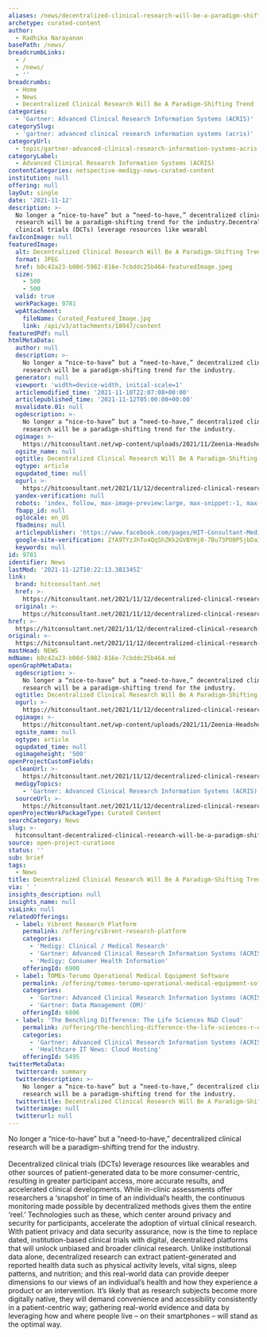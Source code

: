 ```yaml
---
aliases: /news/decentralized-clinical-research-will-be-a-paradigm-shifting-trend
archetype: curated-content
author:
  - Radhika Narayanan
basePath: /news/
breadcrumbLinks:
  - /
  - /news/
  - ''
breadcrumbs:
  - Home
  - News
  - Decentralized Clinical Research Will Be A Paradigm-Shifting Trend
categories:
  - 'Gartner: Advanced Clinical Research Information Systems (ACRIS)'
categorySlug:
  - 'gartner: advanced clinical research information systems (acris)'
categoryUrl:
  - topic/gartner-advanced-clinical-research-information-systems-acris
categoryLabel:
  - Advanced Clinical Research Information Systems (ACRIS)
contentCategories: netspective-medigy-news-curated-content
institution: null
offering: null
layOut: single
date: '2021-11-12'
description: >-
  No longer a “nice-to-have” but a “need-to-have,” decentralized clinical
  research will be a paradigm-shifting trend for the industry.Decentralized
  clinical trials (DCTs) leverage resources like wearabl
favIconImage: null
featuredImage:
  alt: Decentralized Clinical Research Will Be A Paradigm-Shifting Trend
  format: JPEG
  href: b8c42a23-b08d-5982-816e-7cbddc25b464-featuredImage.jpeg
  size:
    - 500
    - 500
  valid: true
  workPackage: 9781
  wpAttachment:
    fileName: Curated_Featured_Image.jpg
    link: /api/v3/attachments/18947/content
featuredPdf: null
htmlMetaData:
  author: null
  description: >-
    No longer a “nice-to-have” but a “need-to-have,” decentralized clinical
    research will be a paradigm-shifting trend for the industry.
  generator: null
  viewport: 'width=device-width, initial-scale=1'
  articlemodified_time: '2021-11-10T22:07:08+00:00'
  articlepublished_time: '2021-11-12T05:00:00+00:00'
  msvalidate.01: null
  ogdescription: >-
    No longer a “nice-to-have” but a “need-to-have,” decentralized clinical
    research will be a paradigm-shifting trend for the industry.
  ogimage: >-
    https://hitconsultant.net/wp-content/uploads/2021/11/Zeenia-Headshot-2020.jpg
  ogsite_name: null
  ogtitle: Decentralized Clinical Research Will Be A Paradigm-Shifting Trend
  ogtype: article
  ogupdated_time: null
  ogurl: >-
    https://hitconsultant.net/2021/11/12/decentralized-clinical-research-paradigm-shifting-trend/
  yandex-verification: null
  robots: 'index, follow, max-image-preview:large, max-snippet:-1, max-video-preview:-1'
  fbapp_id: null
  oglocale: en_US
  fbadmins: null
  articlepublisher: 'https://www.facebook.com/pages/HIT-Consultant-Media/302199219847409'
  google-site-verification: ZfA9TYzJhTo4Qq5hZKk2GVBYHj0-7Bu73PO0P5jbDaI
  keywords: null
id: 9781
identifier: News
lastMod: '2021-11-12T10:22:13.381345Z'
link:
  brand: hitconsultant.net
  href: >-
    https://hitconsultant.net/2021/11/12/decentralized-clinical-research-paradigm-shifting-trend/#.YY4_qmDP1PY
  original: >-
    https://hitconsultant.net/2021/11/12/decentralized-clinical-research-paradigm-shifting-trend/#.YY4_qmDP1PY
href: >-
  https://hitconsultant.net/2021/11/12/decentralized-clinical-research-paradigm-shifting-trend/#.YY4_qmDP1PY
original: >-
  https://hitconsultant.net/2021/11/12/decentralized-clinical-research-paradigm-shifting-trend/#.YY4_qmDP1PY
mastHead: NEWS
mdName: b8c42a23-b08d-5982-816e-7cbddc25b464.md
openGraphMetaData:
  ogdescription: >-
    No longer a “nice-to-have” but a “need-to-have,” decentralized clinical
    research will be a paradigm-shifting trend for the industry.
  ogtitle: Decentralized Clinical Research Will Be A Paradigm-Shifting Trend
  ogurl: >-
    https://hitconsultant.net/2021/11/12/decentralized-clinical-research-paradigm-shifting-trend/
  ogimage: >-
    https://hitconsultant.net/wp-content/uploads/2021/11/Zeenia-Headshot-2020.jpg
  ogsite_name: null
  ogtype: article
  ogupdated_time: null
  ogimageheight: '500'
openProjectCustomFields:
  cleanUrl: >-
    https://hitconsultant.net/2021/11/12/decentralized-clinical-research-paradigm-shifting-trend/#.YY4_qmDP1PY
  medigyTopics:
    - 'Gartner: Advanced Clinical Research Information Systems (ACRIS)'
  sourceUrl: >-
    https://hitconsultant.net/2021/11/12/decentralized-clinical-research-paradigm-shifting-trend/#.YY4_qmDP1PY
openProjectWorkPackageType: Curated Content
searchCategory: News
slug: >-
  hitconsultant-decentralized-clinical-research-will-be-a-paradigm-shifting-trend
source: open-project-curations
status: ''
sub: brief
tags:
  - News
title: Decentralized Clinical Research Will Be A Paradigm-Shifting Trend
via: ' '
insights_description: null
insights_name: null
viaLink: null
relatedOfferings:
  - label: Vibrent Research Platform
    permalink: /offering/vibrent-research-platform
    categories:
      - 'Medigy: Clinical / Medical Research'
      - 'Gartner: Advanced Clinical Research Information Systems (ACRIS)'
      - 'Medigy: Consumer Health Information'
    offeringId: 6900
  - label: TOMEs-Terumo Operational Medical Equipment Software
    permalink: /offering/tomes-terumo-operational-medical-equipment-software
    categories:
      - 'Gartner: Advanced Clinical Research Information Systems (ACRIS)'
      - 'Gartner: Data Management (DM)'
    offeringId: 6806
  - label: 'The Benchling Difference: The Life Sciences R&D Cloud'
    permalink: /offering/the-benchling-difference-the-life-sciences-r-d-cloud
    categories:
      - 'Gartner: Advanced Clinical Research Information Systems (ACRIS)'
      - 'Healthcare IT News: Cloud Hosting'
    offeringId: 5495
twitterMetaData:
  twittercard: summary
  twitterdescription: >-
    No longer a “nice-to-have” but a “need-to-have,” decentralized clinical
    research will be a paradigm-shifting trend for the industry.
  twittertitle: Decentralized Clinical Research Will Be A Paradigm-Shifting Trend
  twitterimage: null
  twitterurl: null
---
```

<p>No longer a “nice-to-have” but a “need-to-have,” decentralized clinical research will be a paradigm-shifting trend for the industry.<br><br>Decentralized clinical trials (DCTs) leverage resources like wearables and other sources of patient-generated data to be more consumer-centric, resulting in greater participant access, more accurate results, and accelerated clinical developments.
While in-clinic assessments offer researchers a ‘snapshot’ in time of an individual’s health, the continuous monitoring made possible by decentralized methods gives them the entire ‘reel.’
Technologies such as these, which center around privacy and security for participants, accelerate the adoption of virtual clinical research.
With patient privacy and data security assurance, now is the time to replace dated, institution-based clinical trials with digital, decentralized platforms that will unlock unbiased and broader clinical research.
Unlike institutional data alone, decentralized research can extract patient-generated and reported health data such as physical activity levels, vital signs, sleep patterns, and nutrition; and this real-world data can provide deeper dimensions to our views of an individual’s health and how they experience a product or an intervention.
It’s likely that as research subjects become more digitally native, they will demand convenience and accessibility consistently in a patient-centric way; gathering real-world evidence and data by leveraging how and where people live – on their smartphones – will stand as the optimal way.</p>